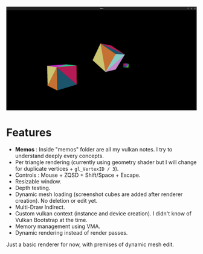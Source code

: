 ![tetra_screenshot](./tetra_screenshot.png)

# Features

- **Memos** : Inside "memos" folder are all my vulkan notes. I try to understand deeply every concepts.
- Per triangle rendering (currently using geometry shader but I will change for duplicate vertices + `gl_VertexID / 3`).
- Controls : Mouse + ZQSD + Shift/Space + Escape.
- Resizable window.
- Depth testing.
- Dynamic mesh loading (screenshot cubes are added after renderer creation). No deletion or edit yet.
- Multi-Draw Indirect.
- Custom vulkan context (instance and device creation). I didn't know of Vulkan Bootstrap at the time.
- Memory management using VMA.
- Dynamic rendering instead of render passes.

Just a basic renderer for now, with premises of dynamic mesh edit.
